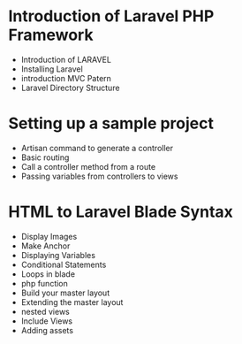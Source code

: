 # Introduction of Laravel PHP Framework

- Introduction of LARAVEL
- Installing Laravel
- introduction MVC Patern
- Laravel Directory Structure

# Setting up a sample project

- Artisan command to generate a controller
- Basic routing
- Call a controller method from a route
- Passing variables from controllers to views

# HTML to Laravel Blade Syntax

- Display Images
- Make Anchor
- Displaying Variables
- Conditional Statements
- Loops in blade
- php function
- Build your master layout
- Extending the master layout
- nested views
- Include Views
- Adding assets
